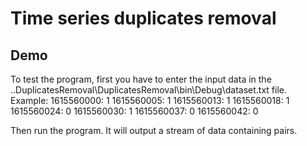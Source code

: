 # Time series duplicates removal

## Demo

To test the program, first you have to enter the input data in the ..DuplicatesRemoval\DuplicatesRemoval\bin\Debug\dataset.txt file.
Example:
1615560000: 1
1615560005: 1
1615560013: 1
1615560018: 1
1615560024: 0
1615560030: 1
1615560037: 0
1615560042: 0

Then run the program. It will output a stream of data containing pairs.
